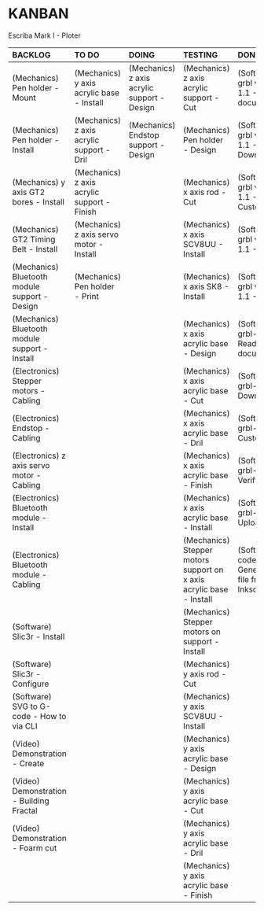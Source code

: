# KANBAN
Escriba Mark I - Ploter

|**BACKLOG**                                   |**TO DO**                                  |**DOING**                                  |**TESTING**                                                        |**DONE**                                                 |
|:---------------------------------------------|:------------------------------------------|:------------------------------------------|:------------------------------------------------------------------|:--------------------------------------------------------|
|(Mechanics) Pen holder - Mount                |(Mechanics) y axis acrylic base - Install  |(Mechanics) z axis acrylic support - Design|(Mechanics) z axis acrylic support - Cut                           |(Software) grbl version 1.1 - Read documentation         |
|(Mechanics) Pen holder - Install              |(Mechanics) z axis acrylic support - Dril  |(Mechanics) Endstop support - Design       |(Mechanics) Pen holder - Design                                    |(Software) grbl version 1.1 - Download                   |
|(Mechanics) y axis GT2 bores - Install        |(Mechanics) z axis acrylic support - Finish|                                           |(Mechanics) x axis rod - Cut                                       |(Software) grbl version 1.1 - Customize                  |
|(Mechanics) GT2 Timing Belt - Install         |(Mechanics) z axis servo motor - Install   |                                           |(Mechanics) x axis SCV8UU - Install                                |(Software) grbl version 1.1 - Verify                     |
|(Mechanics) Bluetooth module support - Design |(Mechanics) Pen holder - Print             |                                           |(Mechanics) x axis SK8 - Install                                   |(Software) grbl version 1.1 - Upload                     |
|(Mechanics) Bluetooth module support - Install|                                           |                                           |(Mechanics) x axis acrylic base - Design                           |(Software) grbl-servo - Read documentation               |
|(Electronics) Stepper motors - Cabling        |                                           |                                           |(Mechanics) x axis acrylic base - Cut                              |(Software) grbl-servo - Download                         |
|(Electronics) Endstop - Cabling               |                                           |                                           |(Mechanics) x axis acrylic base - Dril                             |(Software) grbl-servo - Customize                        |
|(Electronics) z axis servo motor - Cabling    |                                           |                                           |(Mechanics) x axis acrylic base - Finish                           |(Software) grbl-servo - Verify                           |
|(Electronics) Bluetooth module - Install      |                                           |                                           |(Mechanics) x axis acrylic base - Install                          |(Software) grbl-servo - Upload                           |
|(Electronics) Bluetooth module - Cabling      |                                           |                                           |(Mechanics) Stepper motors support on x axis acrylic base - Install|(Software) G-code - Generate test file from Inkscape file|
|(Software) Slic3r - Install                   |                                           |                                           |(Mechanics) Stepper motors on support - Install                    |                                                         |
|(Software) Slic3r - Configure                 |                                           |                                           |(Mechanics) y axis rod - Cut                                       |                                                         |
|(Software) SVG to G-code - How to via CLI     |                                           |                                           |(Mechanics) y axis SCV8UU - Install                                |                                                         |
|(Video) Demonstration - Create                |                                           |                                           |(Mechanics) y axis acrylic base - Design                           |                                                         |
|(Video) Demonstration - Building Fractal      |                                           |                                           |(Mechanics) y axis acrylic base - Cut                              |                                                         |
|(Video) Demonstration - Foarm cut             |                                           |                                           |(Mechanics) y axis acrylic base - Dril                             |                                                         |
|                                              |                                           |                                           |(Mechanics) y axis acrylic base - Finish                           |                                                         |

